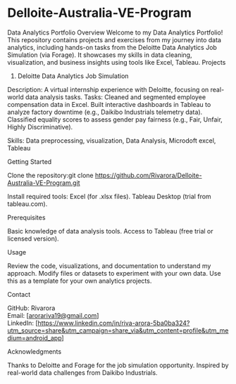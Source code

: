 # Delloite-Australia-VE-Program
Data Analytics Portfolio
Overview
Welcome to my Data Analytics Portfolio! 
This repository contains projects and exercises from my journey into data analytics, including hands-on tasks from the Deloitte Data Analytics Job Simulation (via Forage). It showcases my skills in data cleaning, visualization, and business insights using tools like Excel, Tableau.
Projects
1. Deloitte Data Analytics Job Simulation 

Description: A virtual internship experience with Deloitte, focusing on real-world data analysis tasks.
Tasks:
Cleaned and segmented employee compensation data in Excel.
Built interactive dashboards in Tableau to analyze factory downtime (e.g., Daikibo Industrials telemetry data).
Classified equality scores to assess gender pay fairness (e.g., Fair, Unfair, Highly Discriminative).

Skills: Data preprocessing, visualization, Data Analysis, Microdoft excel, Tableau

Getting Started

Clone the repository:git clone https://github.com/Rivarora/Delloite-Australia-VE-Program.git


Install required tools:
Excel (for .xlsx files).
Tableau Desktop (trial from tableau.com).

Prerequisites

Basic knowledge of data analysis tools.
Access to Tableau (free trial or licensed version).

Usage

Review the code, visualizations, and documentation to understand my approach.
Modify files or datasets to experiment with your own data.
Use this as a template for your own analytics projects.

Contact

GitHub: Rivarora<br>
Email: [arorariva19@gmail.com]<br>
LinkedIn: [https://www.linkedin.com/in/riva-arora-5ba0ba324?utm_source=share&utm_campaign=share_via&utm_content=profile&utm_medium=android_app]

Acknowledgments

Thanks to Deloitte and Forage for the job simulation opportunity.
Inspired by real-world data challenges from Daikibo Industrials.
